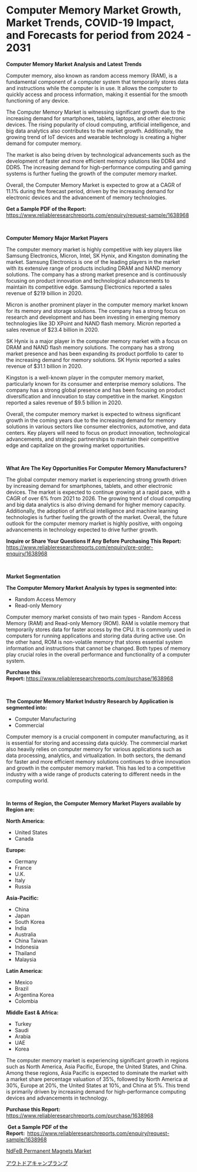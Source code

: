 <p><h1>Computer Memory Market Growth, Market Trends, COVID-19 Impact, and Forecasts for period from 2024 - 2031</h1></p><p><strong>Computer Memory Market Analysis and Latest Trends</strong></p>
<p><p>Computer memory, also known as random access memory (RAM), is a fundamental component of a computer system that temporarily stores data and instructions while the computer is in use. It allows the computer to quickly access and process information, making it essential for the smooth functioning of any device.</p><p>The Computer Memory Market is witnessing significant growth due to the increasing demand for smartphones, tablets, laptops, and other electronic devices. The rising popularity of cloud computing, artificial intelligence, and big data analytics also contributes to the market growth. Additionally, the growing trend of IoT devices and wearable technology is creating a higher demand for computer memory.</p><p>The market is also being driven by technological advancements such as the development of faster and more efficient memory solutions like DDR4 and DDR5. The increasing demand for high-performance computing and gaming systems is further fueling the growth of the computer memory market.</p><p>Overall, the Computer Memory Market is expected to grow at a CAGR of 11.1% during the forecast period, driven by the increasing demand for electronic devices and the advancement of memory technologies.</p></p>
<p><strong>Get a Sample PDF of the Report:&nbsp;</strong> <a href="https://www.reliableresearchreports.com/enquiry/request-sample/1638968">https://www.reliableresearchreports.com/enquiry/request-sample/1638968</a></p>
<p>&nbsp;</p>
<p><strong>Computer Memory Major Market Players</strong></p>
<p><p>The computer memory market is highly competitive with key players like Samsung Electronics, Micron, Intel, SK Hynix, and Kingston dominating the market. Samsung Electronics is one of the leading players in the market with its extensive range of products including DRAM and NAND memory solutions. The company has a strong market presence and is continuously focusing on product innovation and technological advancements to maintain its competitive edge. Samsung Electronics reported a sales revenue of $219 billion in 2020.</p><p>Micron is another prominent player in the computer memory market known for its memory and storage solutions. The company has a strong focus on research and development and has been investing in emerging memory technologies like 3D XPoint and NAND flash memory. Micron reported a sales revenue of $23.4 billion in 2020.</p><p>SK Hynix is a major player in the computer memory market with a focus on DRAM and NAND flash memory solutions. The company has a strong market presence and has been expanding its product portfolio to cater to the increasing demand for memory solutions. SK Hynix reported a sales revenue of $31.1 billion in 2020.</p><p>Kingston is a well-known player in the computer memory market, particularly known for its consumer and enterprise memory solutions. The company has a strong global presence and has been focusing on product diversification and innovation to stay competitive in the market. Kingston reported a sales revenue of $9.5 billion in 2020.</p><p>Overall, the computer memory market is expected to witness significant growth in the coming years due to the increasing demand for memory solutions in various sectors like consumer electronics, automotive, and data centers. Key players will need to focus on product innovation, technological advancements, and strategic partnerships to maintain their competitive edge and capitalize on the growing market opportunities.</p></p>
<p>&nbsp;</p>
<p><strong>What Are The Key Opportunities For Computer Memory Manufacturers?</strong></p>
<p><p>The global computer memory market is experiencing strong growth driven by increasing demand for smartphones, tablets, and other electronic devices. The market is expected to continue growing at a rapid pace, with a CAGR of over 6% from 2021 to 2026. The growing trend of cloud computing and big data analytics is also driving demand for higher memory capacity. Additionally, the adoption of artificial intelligence and machine learning technologies is further fueling the growth of the market. Overall, the future outlook for the computer memory market is highly positive, with ongoing advancements in technology expected to drive further growth.</p></p>
<p><strong>Inquire or Share Your Questions If Any Before Purchasing This Report:</strong> <a href="https://www.reliableresearchreports.com/enquiry/pre-order-enquiry/1638968">https://www.reliableresearchreports.com/enquiry/pre-order-enquiry/1638968</a></p>
<p>&nbsp;</p>
<p><strong>Market Segmentation</strong></p>
<p><strong>The Computer Memory Market Analysis by types is segmented into:</strong></p>
<p><ul><li>Random Access Memory</li><li>Read-only Memory</li></ul></p>
<p><p>Computer memory market consists of two main types - Random Access Memory (RAM) and Read-only Memory (ROM). RAM is volatile memory that temporarily stores data for faster access by the CPU. It is commonly used in computers for running applications and storing data during active use. On the other hand, ROM is non-volatile memory that stores essential system information and instructions that cannot be changed. Both types of memory play crucial roles in the overall performance and functionality of a computer system.</p></p>
<p><strong>Purchase this Report:&nbsp;</strong><a href="https://www.reliableresearchreports.com/purchase/1638968">https://www.reliableresearchreports.com/purchase/1638968</a></p>
<p>&nbsp;</p>
<p><strong>The Computer Memory Market Industry Research by Application is segmented into:</strong></p>
<p><ul><li>Computer Manufacturing</li><li>Commercial</li></ul></p>
<p><p>Computer memory is a crucial component in computer manufacturing, as it is essential for storing and accessing data quickly. The commercial market also heavily relies on computer memory for various applications such as data processing, analytics, and virtualization. In both sectors, the demand for faster and more efficient memory solutions continues to drive innovation and growth in the computer memory market. This has led to a competitive industry with a wide range of products catering to different needs in the computing world.</p></p>
<p>&nbsp;</p>
<p><strong>In terms of Region, the Computer Memory Market Players available by Region are:</strong></p>
<p>
    <p> <strong> North America: </strong>
        <ul>
            <li>United States</li>
            <li>Canada</li>
        </ul>
        </p> 
    <p> <strong> Europe: </strong>
        <ul>
            <li>Germany</li>
            <li>France</li>
            <li>U.K.</li>
            <li>Italy</li>
            <li>Russia</li>
        </ul>
        </p> 
    <p> <strong> Asia-Pacific: </strong>
        <ul>
            <li>China</li>
            <li>Japan</li>
            <li>South Korea</li>
            <li>India</li>
            <li>Australia</li>
            <li>China Taiwan</li>
            <li>Indonesia</li>
            <li>Thailand</li>
            <li>Malaysia</li>
        </ul>
        </p> 
    <p> <strong> Latin America: </strong>
        <ul>
            <li>Mexico</li>
            <li>Brazil</li>
            <li>Argentina Korea</li>
            <li>Colombia</li>
        </ul>
        </p> 
    <p> <strong> Middle East & Africa: </strong>
        <ul>
            <li>Turkey</li>
            <li>Saudi</li>
            <li>Arabia</li>
            <li>UAE</li>
            <li>Korea</li>
        </ul>
    </p>
    </p>
<p><p>The computer memory market is experiencing significant growth in regions such as North America, Asia Pacific, Europe, the United States, and China. Among these regions, Asia Pacific is expected to dominate the market with a market share percentage valuation of 35%, followed by North America at 30%, Europe at 20%, the United States at 10%, and China at 5%. This trend is primarily driven by increasing demand for high-performance computing devices and advancements in technology.</p></p>
<p><strong>Purchase this Report: </strong><a href="https://www.reliableresearchreports.com/purchase/1638968">https://www.reliableresearchreports.com/purchase/1638968</a></p>
<p>&nbsp;<strong>Get a Sample PDF of the Report:&nbsp;&nbsp;</strong><a href="https://www.reliableresearchreports.com/enquiry/request-sample/1638968">https://www.reliableresearchreports.com/enquiry/request-sample/1638968</a></p>
<p><strong></strong></p>
<p><p><a href="https://noble-drawer-34c.notion.site/NdFeB-Permanent-Magnets-Market-Size-Global-Industry-Overview-Market-Segmentation-and-Forecast-202-844c30f3249f488aa652abf085dd6b79">NdFeB Permanent Magnets Market</a></p><p><a href="https://medium.com/@verniebarton2023/%E3%82%A2%E3%82%A6%E3%83%88%E3%83%89%E3%82%A2%E3%82%AD%E3%83%A3%E3%83%B3%E3%83%97%E3%83%A9%E3%83%B3%E3%83%97%E3%81%AE%E5%B8%82%E5%A0%B4%E5%8B%95%E5%90%91%E3%81%A8%E5%B8%82%E5%A0%B4%E5%88%86%E6%9E%90%E3%81%AF-2024%E5%B9%B4%E3%81%8B%E3%82%892031%E5%B9%B4%E3%81%BE%E3%81%A7%E3%81%AE%E4%BA%88%E6%B8%AC%E3%81%A7%E3%81%99-b407814100ae">アウトドアキャンプランプ</a></p></p>